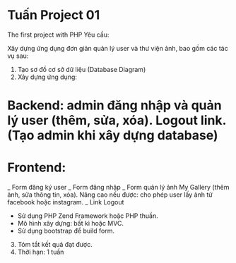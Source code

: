 # Tuấn Project 01
The first project with PHP
Yêu cầu:

Xây dựng ứng dụng đơn giản quản lý user và thư viện ảnh, bao gồm các tác vụ sau:

1. Tạo sơ đồ cơ sở dữ liệu (Database Diagram)
2. Xây dựng ứng dụng:
# Backend: admin đăng nhập và quản lý user (thêm, sửa, xóa). Logout link. (Tạo admin khi xây dựng database)
# Frontend:
_ Form đăng ký user
_ Form đăng nhập
_ Form quản lý ảnh My Gallery (thêm ảnh, sửa thông tin, xóa). Nâng cao nếu được: cho phép user lấy ảnh từ facebook hoặc instagram.
_ Link Logout

* Sử dụng PHP Zend Framework hoặc PHP thuần.
* Mô hình xây dựng: bất kì hoặc MVC.
* Sử dụng bootstrap để build form.

3. Tóm tắt kết quả đạt được.
4. Thời hạn: 1 tuần

